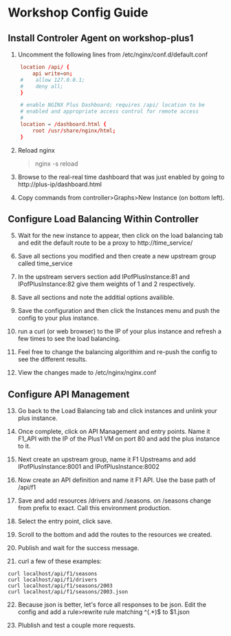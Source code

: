 # Workshop Config Guide

## Install Controler Agent on workshop-plus1

1. Uncomment the following lines from /etc/nginx/conf.d/default.conf

```conf
    location /api/ {
        api write=on;
    #    allow 127.0.0.1;
    #    deny all;
    }

    # enable NGINX Plus Dashboard; requires /api/ location to be
    # enabled and appropriate access control for remote access
    #
    location = /dashboard.html {
        root /usr/share/nginx/html;
    }
```

2. Reload nginx
    >nginx -s reload

3. Browse to the real-real time dashboard that was just enabled by going to http://plus-ip/dashboard.html 

4. Copy commands from controller>Graphs>New Instance (on bottom left).

## Configure Load Balancing Within Controller

5. Wait for the new instance to appear, then click on the load balancing tab and edit the default route to be a proxy to http://time_service/

6. Save all sections you modified and then create a new upstream group called time_service

7. In the upstream servers section add IPofPlusInstance:81 and IPofPlusInstance:82 give them weights of 1 and 2 respectively.

8. Save all sections and note the additial options availible.

9.  Save the configuration and then click the Instances menu and push the config to your plus instance.

10. run a curl (or web browser) to the IP of your plus instance and refresh a few times to see the load balancing.

11. Feel free to change the balancing algorithim and re-push the config to see the different results.

12. View the changes made to /etc/nginx/nginx.conf 

## Configure API Management

13. Go back to the Load Balancing tab and click instances and unlink your plus instance.

14. Once complete, click on API Management and entry points. Name it F1_API with the IP of the Plus1 VM on port 80 and add the plus instance to it.

15. Next create an upstream group, name it F1 Upstreams and add IPofPlusInstance:8001 and IPofPlusInstance:8002

16. Now create an API definition and name it F1 API. Use the base path of /api/f1

17. Save and add resources /drivers and /seasons. on /seasons change from prefix to exact. Call this environment production.

18. Select the entry point, click save. 

19. Scroll to the bottom and add the routes to the resources we created.

20. Publish and wait for the success message.

21. curl a few of these examples:

```
curl localhost/api/f1/seasons
curl localhost/api/f1/drivers
curl localhost/api/f1/seasons/2003
curl localhost/api/f1/seasons/2003.json
```

22. Because json is better, let's force all responses to be json. Edit the config and add a rule>rewrite rule matching ^(.*)$ to $1.json

23. Plublish and test a couple more requests.